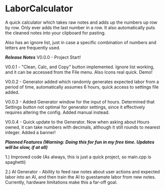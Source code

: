 # LaborCalculator
A quick calculator which takes raw notes and adds up the numbers up row by row.
Only ever adds the last number in a row.
It also automatically puts the cleaned notes into your clipboard for pasting.

Also has an ignore list, just in case a specific combination of numbers and letters are frequently used.

***Release Notes***
V0.0.0 - Project Start!

V0.0.1 - "Clean, Calc, and Copy" button implemented. Ignore list working, and it can be accessed from the File menu. Also Icons real quick. Demo!

V0.0.2 - Generator added which randomly generates expected labor from a period of time, automatically assumes 6 hours, quick access to settings file added.

V0.0.3 - Added Generator window for the input of hours. Determined that Settings button not optimal for generator settings, since it effectively requires altering the config. Added manual instead.

V0.0.4 - Quick update to the Generator. Now when asking about Hours owned, it can take numbers with decimals, although it still rounds to nearest integer. Added a banner!

***Planned Features (Warning: Doing this for fun in my free time. Updates will be slow, if at all)***

1.) Improved code (As always, this is just a quick project, so main.cpp is spaghetti)

2.) AI Generator - Ability to feed raw notes about user actions and expected labor into an AI, and then train the AI to guestamate labor from new notes.
Currently, hardware limitations make this a far-off goal.

